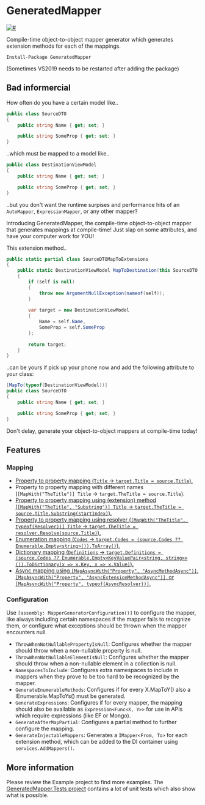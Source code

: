 # GeneratedMapper

[![#](https://img.shields.io/nuget/v/GeneratedMapper?style=flat-square)](https://www.nuget.org/packages/GeneratedMapper)

Compile-time object-to-object mapper generator which generates extension methods for each of the mappings.

```
Install-Package GeneratedMapper
```

(Sometimes VS2019 needs to be restarted after adding the package)

## Bad informercial

How often do you have a certain model like..

```c#
public class SourceDTO
{
    public string Name { get; set; }

    public string SomeProp { get; set; }
}
```

..which must be mapped to a model like..

```c#
public class DestinationViewModel
{
    public string Name { get; set; }

    public string SomeProp { get; set; }
}
```

..but you don't want the runtime surpises and performance hits of an `AutoMapper`, `ExpressionMapper`, or any other mapper?

Introducing GeneratedMapper, the compile-time object-to-object mapper that generates mappings at compile-time! Just slap on some attributes, and have your computer work for YOU!

This extension method..

```c#
public static partial class SourceDTOMapToExtensions
{
    public static DestinationViewModel MapToDestination(this SourceDTO self)
    {
        if (self is null)
        {
            throw new ArgumentNullException(nameof(self));
        }
            
        var target = new DestinationViewModel
        {
            Name = self.Name,
            SomeProp = self.SomeProp
        };
            
        return target;
    }
}
```

..can be yours if pick up your phone now and add the following attribute to your class:

```c#
[MapTo(typeof(DestinationViewModel))]
public class SourceDTO
{
    public string Name { get; set; }

    public string SomeProp { get; set; }
}
```

Don't delay, generate your object-to-object mappers at compile-time today!

## Features

### Mapping

- [Property to property mapping (`Title` -> `target.Title = source.Title`).](https://github.com/ThomasBleijendaal/GeneratedMapper/blob/main/src/GeneratedMapper.Tests/BasicMappingGeneratorTests.cs)
- Property to property mapping with different names (`[MapWith("TheTitle")] Title` -> `target.TheTitle = source.Title`).
- [Property to property mapping using (extension) method (`[MapWith("TheTitle", "Substring")] Title` -> `target.TheTitle = source.Title.Substring(startIndex)`).](https://github.com/ThomasBleijendaal/GeneratedMapper/blob/main/src/GeneratedMapper.Tests/BasicExtensionMethodMappingGeneratorTests.cs)
- [Property to property mapping using resolver (`[MapWith("TheTitle", typeof(Resolver))] Title` -> `target.TheTitle = resolver.Resolve(source.Title)`).](https://github.com/ThomasBleijendaal/GeneratedMapper/blob/main/src/GeneratedMapper.Tests/BasicResolverMappingGeneratorTests.cs)
- [Enumeration mapping (`Codes` -> `target.Codes = (source.Codes ?? Enumerable.Empty<string>()).ToArray()`).](https://github.com/ThomasBleijendaal/GeneratedMapper/blob/main/src/GeneratedMapper.Tests/CollectionEnumerableMappingGeneratorTests.cs)
- [Dictionary mapping (`Definitions` -> `target.Definitions = (source.Codes ?? Enumerable.Empty<KeyValuePair<string, string>>()).ToDictionary(x => x.Key, x => x.Value)`).](https://github.com/ThomasBleijendaal/GeneratedMapper/blob/main/src/GeneratedMapper.Tests/DictionaryMapperGeneratorTests.cs)
- [Async mapping using `[MapAsyncWith("Property", "AsyncMethodAsync")]`, `[MapAsyncWith("Property", "AsyncExtensionMethodAsync")]`, or `[MapAsyncWith("Property", typeof(AsyncResolver))]`.](https://github.com/ThomasBleijendaal/GeneratedMapper/blob/main/src/GeneratedMapper.Tests/AsyncMappingGeneratorTests.cs)

### Configuration

Use `[assembly: MapperGeneratorConfiguration()]` to configure the mapper, like always including certain namespaces if the mapper fails to recognize them,
or configure what exceptions should be thrown when the mapper encounters null.

- `ThrowWhenNotNullablePropertyIsNull`: Configures whether the mapper should throw when a non-nullable property is null.
- `ThrowWhenNotNullableElementIsNull`: Configures whether the mapper should throw when a non-nullable element in a collection is null.
- `NamespacesToInclude`: Configures extra namespaces to include in mappers when they prove to be too hard to be recognized by the mapper.
- `GenerateEnumerableMethods`: Configures if for every X.MapToY() also a IEnumerable<X>.MapToYs() must be generated.
- `GenerateExpressions`: Configures if for every mapper, the mapping should also be available as `Expression<Func<X, Y>>` for use in APIs which require expressions (like EF or Mongo).
- `GenerateAfterMapPartial`: Configures a partial method to further configure the mapping.
- `GenerateInjectableMappers`: Generates a `IMapper<From, To>` for each extension method, which can be added to the DI container using `services.AddMappers()`.

## More information

Please review the Example project to find more examples. The [GeneratedMapper.Tests project](https://github.com/ThomasBleijendaal/GeneratedMapper/tree/main/src/GeneratedMapper.Tests) contains
a lot of unit tests which also show what is possible.
